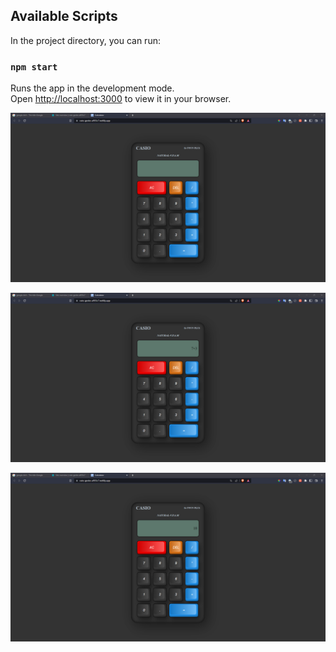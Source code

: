 ## Available Scripts

In the project directory, you can run:

### `npm start`

Runs the app in the development mode.\
Open [http://localhost:3000](http://localhost:3000) to view it in your browser.

![alt text](./images/image1.png)

![alt text](./images/image2.png)

![alt text](./images/image3.png)
